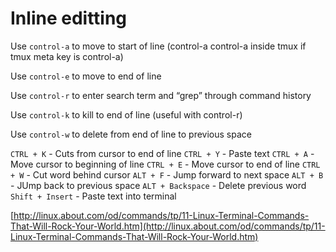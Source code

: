 # Inline editting

Use `control-a` to move to start of line (control-a control-a inside tmux if tmux meta key is control-a)

Use `control-e` to move to end of line

Use `control-r` to enter search term and “grep” through command history

Use `control-k` to kill to end of line (useful with control-r)

Use `control-w` to delete from end of line to previous space

`CTRL + K` - Cuts from cursor to end of line
`CTRL + Y` - Paste text
`CTRL + A` - Move cursor to beginning of line
`CTRL + E` - Move cursor to end of line
`CTRL + W` - Cut word behind cursor
`ALT + F` - Jump forward to next space
`ALT + B` - JUmp back to previous space
`ALT + Backspace` - Delete previous word
`Shift + Insert` - Paste text into terminal

[http://linux.about.com/od/commands/tp/11-Linux-Terminal-Commands-That-Will-Rock-Your-World.htm](http://linux.about.com/od/commands/tp/11-Linux-Terminal-Commands-That-Will-Rock-Your-World.htm)